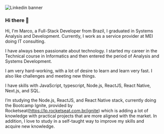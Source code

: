 ![Linkedin banner](https://user-images.githubusercontent.com/45787976/185700236-59949c7f-a481-4c94-857c-26ae4ac5d4d5.png)

### Hi there 👋

Hi, I'm Marco, a Full-Stack Developer from Brazil, I graduated in Systems Analysis and Development. Currently, I work as a service provider at MEI doing IT consulting.

I have always been passionate about technology. I started my career in the Technical course in Informatics and then entered the period of Analysis and Systems Development.

I am very hard-working, with a lot of desire to learn and learn very fast. I also like challenges and meeting new things.

I have skills with JavaScript, typescript, Node.js, ReactJS, React Native, Next.js, and SQL.

I’m studying the Node.js, ReactJS, and React Native stack, currently doing the Bootcamp Ignite, provided by Rocketseat(https://lp.rocketseat.com.br/ignite) which is adding a lot of knowledge with practical projects that are more aligned with the market. In addition, I love to study in a self-taught way to improve my skills and acquire new knowledge.

<!--
**MarcoDevelop/MarcoDevelop** is a ✨ _special_ ✨ repository because its `README.md` (this file) appears on your GitHub profile.

Here are some ideas to get you started:

- 🔭 I’m currently working on ...
- 🌱 I’m currently learning ...
- 👯 I’m looking to collaborate on ...
- 🤔 I’m looking for help with ...
- 💬 Ask me about ...
- 📫 How to reach me: ...
- 😄 Pronouns: ...
- ⚡ Fun fact: ...
-->
